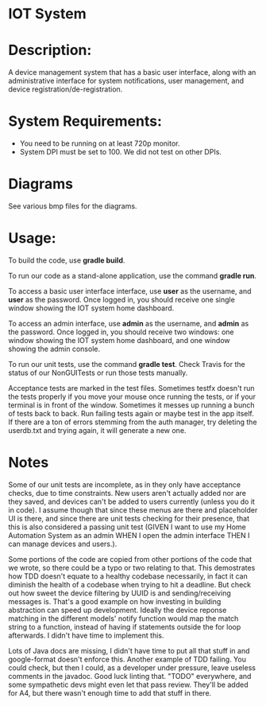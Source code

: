 # IOT System

# Description:

A device management system that has a basic user interface, along with an administrative interface for system notifications, user management, and device registration/de-registration.

# System Requirements:
- You need to be running on at least 720p monitor.
- System DPI must be set to 100. We did not test on other DPIs.

# Diagrams
See various bmp files for the diagrams.

# Usage:
To build the code, use **gradle build**.

To run our code as a stand-alone application, use the command **gradle run**. 

To access a basic user interface interface, use **user** as the username, and **user** as the password. Once logged in, you should receive one single window showing the IOT system home dashboard.

To access an admin interface, use **admin** as the username, and **admin** as the password. Once logged in, you should receive two windows: one window showing the IOT system home dashboard, and one window showing the admin console.

To run our unit tests, use the command **gradle test**. Check Travis for the status of our NonGUITests or run those tests manually.

Acceptance tests are marked in the test files. Sometimes testfx doesn't run the tests properly if you move your mouse once running the tests, or if your terminal is in front of the window. Sometimes it messes up running a bunch of tests back to back. Run failing tests again or maybe test in the app itself.
If there are a ton of errors stemming from the auth manager, try deleting the userdb.txt and trying again, it will generate a new one.

# Notes
Some of our unit tests are incomplete, as in they only have acceptance checks, due to time constraints. New users aren't actually added nor are they saved, and devices can't be added to users currently (unless you do it in code). I assume though that since these menus are there and placeholder UI is there, and since there are unit tests checking for their presence, that this is also considered a passing unit test (GIVEN I want to use my Home Automation System as an admin WHEN I open the admin interface THEN I can manage devices and users.).

Some portions of the code are copied from other portions of the code that we wrote, so there could be a typo or two relating to that. This demostrates how TDD doesn't equate to a healthy codebase necessarily, in fact it can diminish the health of a codebase when trying to hit a deadline. But check out how sweet the device filtering by UUID is and sending/receiving messages is. That's a good example on how investing in building abstraction can speed up development. Ideally the device reponse matching in the different models' notify function would map the match string to a function, instead of having if statements outside the for loop afterwards. I didn't have time to implement this.

Lots of Java docs are missing, I didn't have time to put all that stuff in and google-format doesn't enforce this. Another example of TDD failing. You could check, but then I could, as a developer under pressure, leave useless comments in the javadoc. Good luck linting that. "TODO" everywhere, and some sympathetic devs might even let that pass review. They'll be added for A4, but there wasn't enough time to add that stuff in there.
